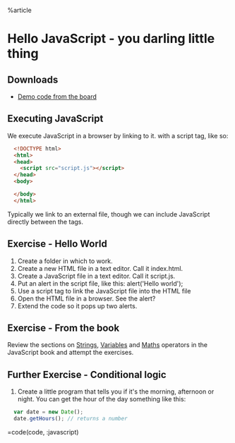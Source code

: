 
%article



# Hello JavaScript - you darling little thing

## Downloads

* [Demo code from the board](https://www.dropbox.com/sh/y4fmkkmivrgtt5d/AAAO8lt2DNdM-gXj5pRzvTAna?dl=1)

## Executing JavaScript

We execute JavaScript in a browser by linking to it. with a script tag, like so:

```html
  <!DOCTYPE html>
  <html>
  <head>
    <script src="script.js"></script>
  </head>
  <body>

  </body>
  </html>
```






Typically we link to an external file, though we can include JavaScript directly between the <script></script> tags.



## Exercise - Hello World

1. Create a folder in which to work.
2. Create a new HTML file in a text editor. Call it index.html.
3. Create a JavaScript file in a text editor. Call it script.js.
4. Put an alert in the script file, like this: alert('Hello world');
5. Use a script tag to link the JavaScript file into the HTML file
6. Open the HTML file in a browser. See the alert?
7. Extend the code so it pops up two alerts.




## Exercise - From the book

Review the sections on [Strings](/javascript-book#dont-string-me-along), [Variables](/javascript-book#variables---buckets-of-fun) and [Maths](/javascript-book#maths-operators---doing-sums) operators in the JavaScript book and attempt the exercises.




## Further Exercise - Conditional logic

1. Create a little program that tells you if it's the morning, afternoon or night. You can get the hour of the day something like this:


```js
  var date = new Date();
  date.getHours(); // returns a number
```

=code(code, :javascript)

